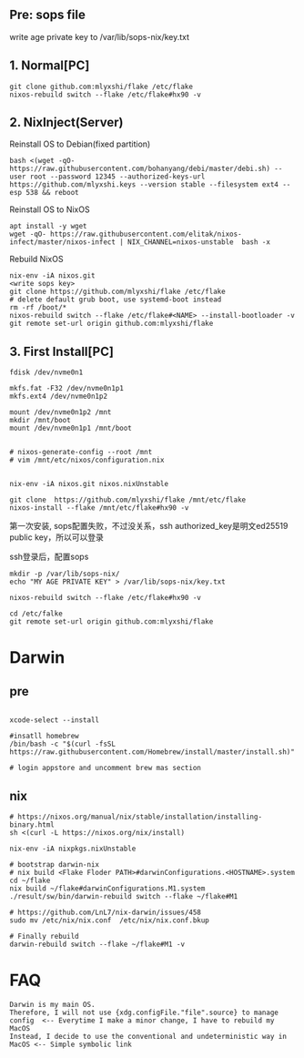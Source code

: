 ## Pre: sops file
write age private key to /var/lib/sops-nix/key.txt

## 1. Normal[PC]
```
git clone github.com:mlyxshi/flake /etc/flake
nixos-rebuild switch --flake /etc/flake#hx90 -v
```

## 2. NixInject(Server)

Reinstall OS to Debian(fixed partition)
```
bash <(wget -qO- https://raw.githubusercontent.com/bohanyang/debi/master/debi.sh) --user root --password 12345 --authorized-keys-url https://github.com/mlyxshi.keys --version stable --filesystem ext4 --esp 538 && reboot
```

Reinstall OS to NixOS
```
apt install -y wget 
wget -qO- https://raw.githubusercontent.com/elitak/nixos-infect/master/nixos-infect | NIX_CHANNEL=nixos-unstable  bash -x
```

Rebuild NixOS
```
nix-env -iA nixos.git
<write sops key>
git clone https://github.com/mlyxshi/flake /etc/flake
# delete default grub boot, use systemd-boot instead
rm -rf /boot/*
nixos-rebuild switch --flake /etc/flake#<NAME> --install-bootloader -v
git remote set-url origin github.com:mlyxshi/flake
```

## 3. First Install[PC]
```
fdisk /dev/nvme0n1

mkfs.fat -F32 /dev/nvme0n1p1
mkfs.ext4 /dev/nvme0n1p2

mount /dev/nvme0n1p2 /mnt
mkdir /mnt/boot
mount /dev/nvme0n1p1 /mnt/boot

 
# nixos-generate-config --root /mnt
# vim /mnt/etc/nixos/configuration.nix 


nix-env -iA nixos.git nixos.nixUnstable

git clone  https://github.com/mlyxshi/flake /mnt/etc/flake 
nixos-install --flake /mnt/etc/flake#hx90 -v
```

第一次安装, sops配置失败，不过没关系，ssh authorized_key是明文ed25519 public key，所以可以登录

ssh登录后，配置sops

```
mkdir -p /var/lib/sops-nix/
echo "MY AGE PRIVATE KEY" > /var/lib/sops-nix/key.txt
```

```
nixos-rebuild switch --flake /etc/flake#hx90 -v

cd /etc/falke
git remote set-url origin github.com:mlyxshi/flake 
```


# Darwin
## pre
```

xcode-select --install

#insatll homebrew
/bin/bash -c "$(curl -fsSL https://raw.githubusercontent.com/Homebrew/install/master/install.sh)"

# login appstore and uncomment brew mas section
```

## nix
```
# https://nixos.org/manual/nix/stable/installation/installing-binary.html
sh <(curl -L https://nixos.org/nix/install)

nix-env -iA nixpkgs.nixUnstable

# bootstrap darwin-nix
# nix build <Flake Floder PATH>#darwinConfigurations.<HOSTNAME>.system
cd ~/flake
nix build ~/flake#darwinConfigurations.M1.system
./result/sw/bin/darwin-rebuild switch --flake ~/flake#M1

# https://github.com/LnL7/nix-darwin/issues/458
sudo mv /etc/nix/nix.conf  /etc/nix/nix.conf.bkup 

# Finally rebuild
darwin-rebuild switch --flake ~/flake#M1 -v
```


# FAQ
```
Darwin is my main OS. 
Therefore, I will not use {xdg.configFile."file".source} to manage config  <-- Everytime I make a minor change, I have to rebuild my MacOS
Instead, I decide to use the conventional and undeterministic way in MacOS <-- Simple symbolic link
```
